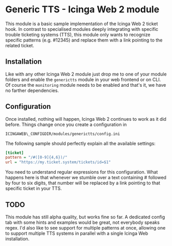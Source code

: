 # Generic TTS - Icinga Web 2 module

This module is a basic sample implementation of the Icinga Web 2 ticket hook. In contrast to specialised modules deeply integrating with specific trouble ticketing systems (TTS), this module only wants to recognize specific patterns (e.g. #12345) and replace them with a link pointing to the related ticket.

## Installation

Like with any other Icinga Web 2 module just drop me to one of your module folders and enable the `generictts` module in your web frontend or on CLI. Of course the `monitoring` module needs to be enabled and that's it, we have no farther dependencies.

## Configuration

Once installed, nothing will happen, Icinga Web 2 continues to work as it did before. Things change once you create a configuration in

    ICINGAWEB\_CONFIGDIR/modules/generictts/config.ini

The following sample should perfectly explain all the available settings:

```ini
[ticket]
pattern = "/#([0-9]{4,6})/"
url = "https://my.ticket.system/tickets/id=$1"
```

You need to understand regular expressions for this configuration. What happens here is that whenever we stumble over a text containing # followed by four to six digits, that number will be replaced by a link pointing to that specific ticket in your TTS.

## TODO

This module has still alpha quality, but works fine so far. A dedicated config tab with some hints and examples would be great, not everybody speaks regex. I'd also like to see support for multiple patterns at once, allowing one to support multiple TTS systems in parallel with a single Icinga Web installation.





